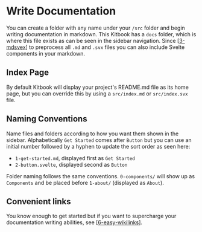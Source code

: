 # Write Documentation

You can create a folder with any name under your `/src` folder and begin writing documentation in markdown. This Kitbook has a `docs` folder, which is where this file exists as can be seen in the sidebar navigation. Since [[3-mdsvex]] to preprocess all `.md` and `.svx` files you can also include Svelte components in your markdown.

## Index Page

By default Kitbook will display your project's README.md file as its home page, but you can override this by using a `src/index.md` or `src/index.svx` file.

## Naming Conventions

Name files and folders according to how you want them shown in the sidebar. Alphabetically `Get Started` comes after `Button` but you can use an initial number followed by a hyphen to update the sort order as seen here:
- `1-get-started.md`, displayed first as `Get Started`
- `2-button.svelte`, displayed second as `Button`
  
Folder naming follows the same conventions. `0-components/` will show up as `Components` and be placed before `1-about/` (displayed as `About`).

## Convenient links

You know enough to get started but if you want to supercharge your documentation writing abilities, see [[6-easy-wikilinks]].

[//begin]: # "Autogenerated link references for markdown compatibility"
[3-mdsvex]: 3-customizations/3-mdsvex.md "Kitbook Uses MDSvex"
[6-easy-wikilinks]: 6-easy-wikilinks.md "Easy Wikilinks"
[//end]: # "Autogenerated link references"